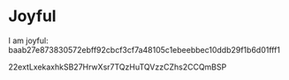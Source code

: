 # Joyful

I am joyful: baab27e873830572ebff92cbcf3cf7a48105c1ebeebbec10ddb29f1b6d01fff1


22extLxekaxhkSB27HrwXsr7TQzHuTQVzzCZhs2CCQmBSP